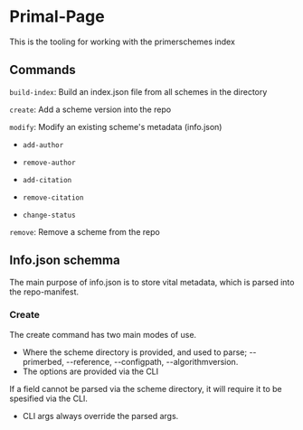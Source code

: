 # Primal-Page

This is the tooling for working with the primerschemes index

## Commands

```build-index```: Build an index.json file from all schemes in the directory    

```create```: Add a scheme version into the repo

```modify```: Modify an existing scheme's metadata (info.json) 

- ```add-author```

- ```remove-author```

- ```add-citation```

- ```remove-citation```

- ```change-status```

```remove```: Remove a scheme from the repo   


## Info.json schemma

The main purpose of info.json is to store vital metadata, which is parsed into the repo-manifest. 

### Create 

The create command has two main modes of use. 
- Where the scheme directory is provided, and used to parse; --primerbed, --reference, --configpath, --algorithmversion.
- The options are provided via the CLI

If a field cannot be parsed via the scheme directory, it will require it to be spesified via the CLI.
- CLI args always override the parsed args.


